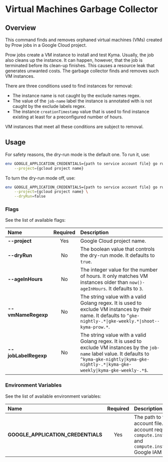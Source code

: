 # Virtual Machines Garbage Collector

## Overview

This command finds and removes orphaned virtual machines (VMs) created by Prow jobs in a Google Cloud project.

Prow jobs create a VM instance to install and test Kyma.
Usually, the job also cleans up the instance.
It can happen, however, that the job is terminated before its clean-up finishes.
This causes a resource leak that generates unwanted costs.
The garbage collector finds and removes such VM instances.

There are three conditions used to find instances for removal:
- The instance name is not caught by the exclude names regex.
- The value of the `job-name` label the instance is annotated with is not caught by the exclude labels regex.
- The instance `creationTimestamp` value that is used to find instance existing at least for a preconfigured number of hours.

VM instances that meet all these conditions are subject to removal.

## Usage

For safety reasons, the dry-run mode is the default one.
To run it, use:
```bash
env GOOGLE_APPLICATION_CREDENTIALS={path to service account file} go run main.go \
    --project={gcloud project name}
```

To turn the dry-run mode off, use:
```bash
env GOOGLE_APPLICATION_CREDENTIALS={path to service account file} go run main.go \
    --project={gcloud project name} \
    --dryRun=false
```

### Flags

See the list of available flags:

| Name                      | Required | Description                                                                                          |
| :------------------------ | :------: | :--------------------------------------------------------------------------------------------------- |
| **--project**             |   Yes    | Google Cloud project name.
| **--dryRun**              |    No    | The boolean value that controls the dry-run mode. It defaults to `true`.
| **--ageInHours**          |    No    | The integer value for the number of hours. It only matches VM instances older than `now()-ageInHours`. It defaults to `3`.
| **--vmNameRegexp**        |    No    | The string value with a valid Golang regex. It is used to exclude VM instances by their name. It defaults to `^gke-nightly-.*\|gke-weekly.*\|shoot--kyma-prow.*`.
| **--jobLabelRegexp**      |    No    | The string value with a valid Golang regex. It is used to exclude VM instances by the `job-name` label value. It defaults to `^kyma-gke-nightly\|kyma-gke-nightly-.*\|kyma-gke-weekly\|kyma-gke-weekly-.*$`.

### Environment Variables

See the list of available environment variables:

| Name                                  | Required | Description                                                                                          |
| :------------------------------------ | :------: | :--------------------------------------------------------------------------------------------------- |
| **GOOGLE_APPLICATION_CREDENTIALS**    |    Yes   | The path to the service account file. The service account requires at least `compute.instances.list` and `compute.instances.delete` Google IAM permissions. |
